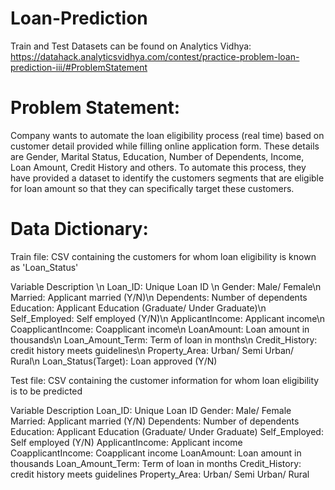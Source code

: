 # Loan-Prediction
Train and Test Datasets can be found on Analytics Vidhya: https://datahack.analyticsvidhya.com/contest/practice-problem-loan-prediction-iii/#ProblemStatement

# Problem Statement:

Company wants to automate the loan eligibility process (real time) based on customer detail provided while filling online application form. These details are Gender, Marital Status, Education, Number of Dependents, Income, Loan Amount, Credit History and others. To automate this process, they have provided a dataset to identify the customers segments that are eligible for loan amount so that they can specifically target these customers.

# Data Dictionary:

Train file: CSV containing the customers for whom loan eligibility is known as 'Loan_Status'

Variable	Description \n
Loan_ID:	Unique Loan ID \n
Gender:	Male/ Female\n
Married:	Applicant married (Y/N)\n
Dependents:	Number of dependents
Education:	Applicant Education (Graduate/ Under Graduate)\n
Self_Employed:	Self employed (Y/N)\n
ApplicantIncome:	Applicant income\n
CoapplicantIncome:	Coapplicant income\n
LoanAmount:	Loan amount in thousands\n
Loan_Amount_Term:	Term of loan in months\n
Credit_History:	credit history meets guidelines\n
Property_Area:	Urban/ Semi Urban/ Rural\n
Loan_Status(Target): Loan approved (Y/N)


Test file: CSV containing the customer information for whom loan eligibility is to be predicted

Variable	Description
Loan_ID:	Unique Loan ID
Gender:	Male/ Female
Married:	Applicant married (Y/N)
Dependents:	Number of dependents
Education:	Applicant Education (Graduate/ Under Graduate)
Self_Employed:	Self employed (Y/N)
ApplicantIncome:	Applicant income
CoapplicantIncome:	Coapplicant income
LoanAmount:	Loan amount in thousands
Loan_Amount_Term:	Term of loan in months
Credit_History:	credit history meets guidelines
Property_Area:	Urban/ Semi Urban/ Rural


